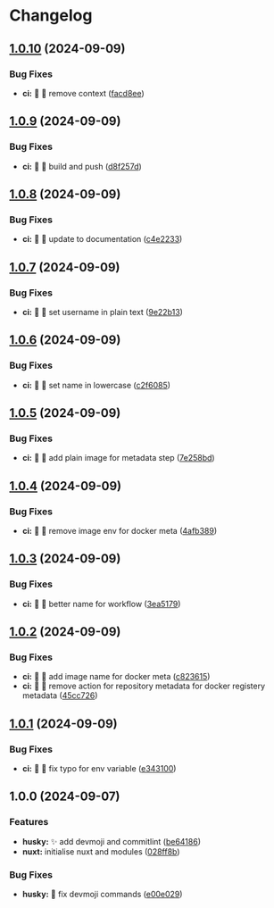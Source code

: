 # Changelog

## [1.0.10](https://github.com/Masutayunikon/nuxt-template/compare/v1.0.9...v1.0.10) (2024-09-09)


### Bug Fixes

* **ci:** 🐛 👷 remove context ([facd8ee](https://github.com/Masutayunikon/nuxt-template/commit/facd8ee7a95c3cc7a0af11e1360c41d70630763b))

## [1.0.9](https://github.com/Masutayunikon/nuxt-template/compare/v1.0.8...v1.0.9) (2024-09-09)


### Bug Fixes

* **ci:** 🐛 👷 build and push ([d8f257d](https://github.com/Masutayunikon/nuxt-template/commit/d8f257d97961bc994c4050fa7ca9ac07b2fc367f))

## [1.0.8](https://github.com/Masutayunikon/nuxt-template/compare/v1.0.7...v1.0.8) (2024-09-09)


### Bug Fixes

* **ci:** 🐛 👷 update to documentation ([c4e2233](https://github.com/Masutayunikon/nuxt-template/commit/c4e2233a0cd01991db000865f308b4c584772797))

## [1.0.7](https://github.com/Masutayunikon/nuxt-template/compare/v1.0.6...v1.0.7) (2024-09-09)


### Bug Fixes

* **ci:** 🐛 👷 set username in plain text ([9e22b13](https://github.com/Masutayunikon/nuxt-template/commit/9e22b139d1705632c2c301f6974b6415ef43f664))

## [1.0.6](https://github.com/Masutayunikon/nuxt-template/compare/v1.0.5...v1.0.6) (2024-09-09)


### Bug Fixes

* **ci:** 🐛 👷 set name in lowercase ([c2f6085](https://github.com/Masutayunikon/nuxt-template/commit/c2f6085555a10f651b5a5c622843086f0cc15462))

## [1.0.5](https://github.com/Masutayunikon/nuxt-template/compare/v1.0.4...v1.0.5) (2024-09-09)


### Bug Fixes

* **ci:** 🐛 👷 add plain image for metadata step ([7e258bd](https://github.com/Masutayunikon/nuxt-template/commit/7e258bd845281d604683fa7b6c709b8641eb8284))

## [1.0.4](https://github.com/Masutayunikon/nuxt-template/compare/v1.0.3...v1.0.4) (2024-09-09)


### Bug Fixes

* **ci:** 🐛 👷 remove image env for docker meta ([4afb389](https://github.com/Masutayunikon/nuxt-template/commit/4afb38923563c68cd907bc599eef72afe3b2065e))

## [1.0.3](https://github.com/Masutayunikon/nuxt-template/compare/v1.0.2...v1.0.3) (2024-09-09)


### Bug Fixes

* **ci:** 🐛 👷 better name for workflow ([3ea5179](https://github.com/Masutayunikon/nuxt-template/commit/3ea51793e64949ae57cebdc64dedff848eb7b872))

## [1.0.2](https://github.com/Masutayunikon/nuxt-template/compare/v1.0.1...v1.0.2) (2024-09-09)


### Bug Fixes

* **ci:** 🐛 👷 add image name for docker meta ([c823615](https://github.com/Masutayunikon/nuxt-template/commit/c8236158755b477081b6fed67b4de139677ce620))
* **ci:** 🐛 👷 remove action for repository metadata for docker registery metadata ([45cc726](https://github.com/Masutayunikon/nuxt-template/commit/45cc7269c397ce0a7d5d49e427511276d3b339c4))

## [1.0.1](https://github.com/Masutayunikon/nuxt-template/compare/v1.0.0...v1.0.1) (2024-09-09)


### Bug Fixes

* **ci:** 🐛 👷 fix typo for env variable ([e343100](https://github.com/Masutayunikon/nuxt-template/commit/e34310067299973bfde379186d7f34da833c2f2a))

## 1.0.0 (2024-09-07)


### Features

* **husky:** ✨ add devmoji and commitlint ([be64186](https://github.com/Masutayunikon/nuxt-template/commit/be64186ae28d4f805d280284fc21c4b1eb6f139d))
* **nuxt:** initialise nuxt and modules ([028ff8b](https://github.com/Masutayunikon/nuxt-template/commit/028ff8bd0be9d6187cf80fea0c65a99f95107729))


### Bug Fixes

* **husky:** 🐛 fix devmoji commands ([e00e029](https://github.com/Masutayunikon/nuxt-template/commit/e00e029c9a4996415712b97c076fca5ab107581e))
